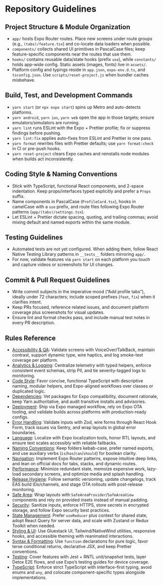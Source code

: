 # Repository Guidelines

## Project Structure & Module Organization
- `app/` hosts Expo Router routes. Place new screens under route groups (e.g., `(tabs)/feature.tsx`) and co-locate data loaders when possible.
- `components/` collects shared UI primitives in PascalCase files; keep feature-specific components near the routes that use them.
- `hooks/` contains reusable data/state hooks (prefix `use`), while `constants/` holds app-wide config. Static assets (images, fonts) live in `assets/`.
- Platform config and typings reside in `app.json`, `expo-env.d.ts`, and `tsconfig.json`. Use `scripts/reset-project.js` when bundler caches misbehave.

## Build, Test, and Development Commands
- `yarn start` (or `npx expo start`) spins up Metro and auto-detects platforms.
- `yarn android`, `yarn ios`, `yarn web` open the app in those targets; ensure emulators/simulators are running.
- `yarn lint` runs ESLint with the Expo + Prettier profile; fix or suppress findings before pushing.
- `yarn lint:fix` applies auto-fixes from ESLint and Prettier in one pass.
- `yarn format` rewrites files with Prettier defaults; use `yarn format:check` in CI or pre-push hooks.
- `yarn reset-project` clears Expo caches and reinstalls node modules when builds act inconsistently.

## Coding Style & Naming Conventions
- Stick with TypeScript, functional React components, and 2-space indentation. Keep props/interfaces typed explicitly and prefer a `Props` suffix.
- Name components in PascalCase (`ProfileCard.tsx`), hooks in camelCase with a `use` prefix, and route files following Expo Router patterns (`app/(tabs)/settings.tsx`).
- Let ESLint + Prettier dictate spacing, quoting, and trailing commas; avoid mixing default and named exports within the same module.

## Testing Guidelines
- Automated tests are not yet configured. When adding them, follow React Native Testing Library patterns in `__tests__` folders mirroring `app/`.
- For now, validate features via `yarn start` on each platform you touch and capture videos or screenshots for UI changes.

## Commit & Pull Request Guidelines
- Write commit subjects in the imperative mood (“Add profile tabs”), ideally under 72 characters; include scoped prefixes (`feat`, `fix`) when it clarifies intent.
- Keep PRs focused, reference related issues, and document platform coverage plus screenshots for visual updates.
- Ensure lint and format checks pass, and include manual test notes in every PR description.

## Rules Reference
- [Accessibility & QA](rules/accessibility-qa.md): Validate screens with VoiceOver/TalkBack, maintain contrast, support dynamic type, wire haptics, and log smoke-test coverage per platform.
- [Analytics & Logging](rules/analytics-logging.md): Centralize telemetry with typed helpers, enforce consistent event schemas, strip PII, and tie severity-tagged logs to monitoring.
- [Code Style](rules/code-style.md): Favor concise, functional TypeScript with descriptive naming, modular helpers, and Expo-aligned workflows over classes or duplicated logic.
- [Dependencies](rules/dependencies.md): Vet packages for Expo compatibility, document rationale, keep Yarn authoritative, and audit transitive installs and advisories.
- [Deployment](rules/deployment.md): Ship via Expo managed workflow, rely on Expo OTA tooling, and validate builds across platforms with production-ready configs.
- [Error Handling](rules/error-handling.md): Validate inputs with Zod, wire forms through React Hook Form, track issues via Sentry, and wrap layouts in global error boundaries.
- [Language](rules/language.md): Localize with Expo localization tools, honor RTL layouts, and ensure text scales accessibly with reliable fallbacks.
- [Naming Conventions](rules/naming-conventions.md): Keep folders kebab-case, prefer named exports, and use auxiliary verbs (`is`/`has`/`can`/`should`) for boolean clarity.
- [Navigation](rules/navigation.md): Implement Expo Router patterns, expose intuitive deep links, and lean on official docs for tabs, stacks, and dynamic routes.
- [Performance](rules/performance.md): Minimize redundant state, memoize expensive work, lazy-load secondary screens, and optimize media and splash handling.
- [Release Hygiene](rules/release-hygiene.md): Follow semantic versioning, update changelogs, track EAS build IDs/channels, and stage OTA rollouts with post-release monitoring.
- [Safe Area](rules/safe-area.md): Wrap layouts with `SafeAreaProvider`/`SafeAreaView` components and rely on provided insets instead of manual padding.
- [Security](rules/security.md): Sanitize inputs, enforce HTTPS, store secrets in encrypted storage, and follow Expo security best practices.
- [State Management](rules/state-management.md): Prefer `useReducer` plus context for shared state, adopt React Query for server data, and scale with Zustand or Redux Toolkit when needed.
- [Styling & UI](rules/styling-ui.md): Use Gluestack UI, Tailwind/NativeWind utilities, responsive hooks, and accessible theming with reanimated interactions.
- [Syntax & Formatting](rules/syntax-formatting.md): Use `function` declarations for pure logic, favor terse conditional returns, declarative JSX, and keep Prettier conventions.
- [Testing](rules/testing.md): Cover features with Jest + RNTL unit/snapshot tests, layer Detox E2E flows, and use Expo’s testing guides for device coverage.
- [TypeScript](rules/typescript.md): Enforce strict TypeScript with interface-first typing, avoid enums and `any`, and colocate component-specific types alongside implementations.
